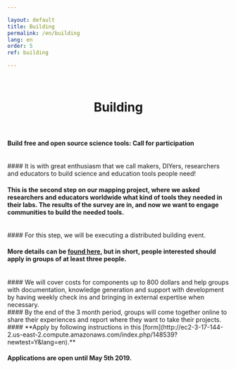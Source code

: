 ```yaml
---

layout: default
title: Building
permalink: /en/building
lang: en
order: 5
ref: building

---
```


<br>
  <center>
    <h1> Building </h1>  
  </center>
<br>



#### **Build free and open source science tools: Call for participation**

<br>
#### It is with great enthusiasm that we call makers, DIYers, researchers and educators to build science and education tools people need!
<br>


#### This is the second step on our mapping project, where we asked researchers and educators worldwide what kind of tools they needed in their labs. The results of the survey are in, and now we want to engage communities to build the needed tools.

<br>
#### For this step, we will be executing a distributed building event.
<br>

#### More details can be [found here](https://github.com/FOSH-following-demand/building_event/blob/master/criteria_and_application.md), but in short, people interested should apply in groups of at least three people.
<br>
#### We will cover costs for components up to 800 dollars and help groups with documentation, knowledge generation and support with development by having weekly check ins and bringing in external expertise when necessary.
<br>
#### By the end of the 3 month period, groups will come together online to share their experiences and report where they want to take their projects.
<br>
#### **Apply by following instructions in this [form](http://ec2-3-17-144-2.us-east-2.compute.amazonaws.com/index.php/148539?newtest=Y&lang=en).**

<br>

#### **Applications are open until May 5th 2019.**
